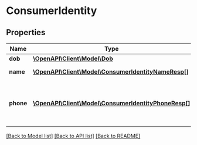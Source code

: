 # ConsumerIdentity

## Properties
Name | Type | Description | Notes
------------ | ------------- | ------------- | -------------
**dob** | [**\OpenAPI\Client\Model\Dob**](Dob.md) |  | [optional] 
**name** | [**\OpenAPI\Client\Model\ConsumerIdentityNameResp[]**](ConsumerIdentityNameResp.md) | Best Consumer Name for Request | [optional] 
**phone** | [**\OpenAPI\Client\Model\ConsumerIdentityPhoneResp[]**](ConsumerIdentityPhoneResp.md) | Present when DemographicsAll or DemographicsPhone is requested on input or via subcode option. | [optional] 

[[Back to Model list]](../README.md#documentation-for-models) [[Back to API list]](../README.md#documentation-for-api-endpoints) [[Back to README]](../README.md)


